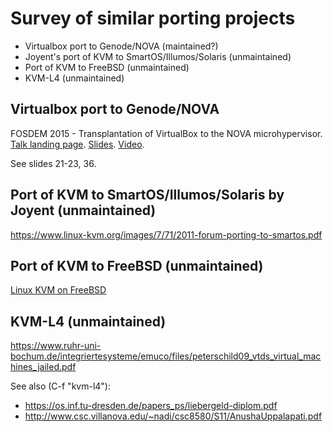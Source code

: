 # Survey of similar porting projects

* Virtualbox port to Genode/NOVA (maintained?)
* Joyent's port of KVM to SmartOS/Illumos/Solaris (unmaintained)
* Port of KVM to FreeBSD (unmaintained)
* KVM-L4 (unmaintained)

## Virtualbox port to Genode/NOVA

FOSDEM 2015 - Transplantation of VirtualBox to the NOVA microhypervisor. 
[Talk landing page](https://archive.fosdem.org/2015/schedule/event/transplantation/).
[Slides](https://archive.fosdem.org/2015/schedule/event/transplantation/attachments/slides/729/export/events/attachments/transplantation/slides/729/vbox_on_genode_FOSDEM2015.pdf).
[Video](http://video.fosdem.org/2015/devroom-virtualisation/transplantation.mp4).

See slides 21-23, 36.

## Port of KVM to SmartOS/Illumos/Solaris by Joyent (unmaintained)

https://www.linux-kvm.org/images/7/71/2011-forum-porting-to-smartos.pdf

## Port of KVM to FreeBSD (unmaintained)

[Linux KVM on FreeBSD](https://web.archive.org/web/20090824195723/http://feanor.sssup.it:80/~fabio/freebsd/lkvm/)

## KVM-L4 (unmaintained)

https://www.ruhr-uni-bochum.de/integriertesysteme/emuco/files/peterschild09_vtds_virtual_machines_jailed.pdf

See also (C-f "kvm-l4"):
* https://os.inf.tu-dresden.de/papers_ps/liebergeld-diplom.pdf
* http://www.csc.villanova.edu/~nadi/csc8580/S11/AnushaUppalapati.pdf
